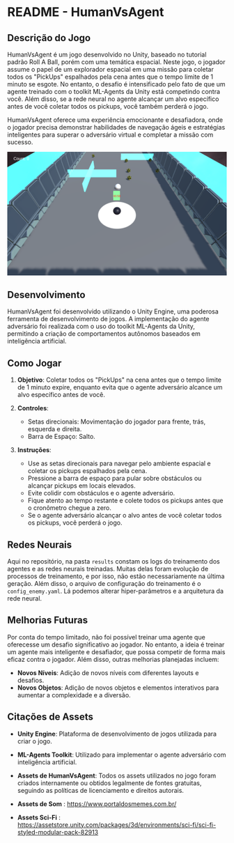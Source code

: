 # README - HumanVsAgent

## Descrição do Jogo

HumanVsAgent é um jogo desenvolvido no Unity, baseado no tutorial padrão Roll A Ball, porém com uma temática espacial. Neste jogo, o jogador assume o papel de um explorador espacial em uma missão para coletar todos os "PickUps" espalhados pela cena antes que o tempo limite de 1 minuto se esgote. No entanto, o desafio é intensificado pelo fato de que um agente treinado com o toolkit ML-Agents da Unity está competindo contra você. Além disso, se a rede neural no agente alcançar um alvo específico antes de você coletar todos os pickups, você também perderá o jogo.

HumanVsAgent oferece uma experiência emocionante e desafiadora, onde o jogador precisa demonstrar habilidades de navegação ágeis e estratégias inteligentes para superar o adversário virtual e completar a missão com sucesso.

![HumanVsAgent](thumb.png)

## Desenvolvimento

HumanVsAgent foi desenvolvido utilizando o Unity Engine, uma poderosa ferramenta de desenvolvimento de jogos. A implementação do agente adversário foi realizada com o uso do toolkit ML-Agents da Unity, permitindo a criação de comportamentos autônomos baseados em inteligência artificial.

## Como Jogar

1. **Objetivo**: Coletar todos os "PickUps" na cena antes que o tempo limite de 1 minuto expire, enquanto evita que o agente adversário alcance um alvo específico antes de você.

2. **Controles**:
   - Setas direcionais: Movimentação do jogador para frente, trás, esquerda e direita.
   - Barra de Espaço: Salto.

3. **Instruções**:
   - Use as setas direcionais para navegar pelo ambiente espacial e coletar os pickups espalhados pela cena.
   - Pressione a barra de espaço para pular sobre obstáculos ou alcançar pickups em locais elevados.
   - Evite colidir com obstáculos e o agente adversário.
   - Fique atento ao tempo restante e colete todos os pickups antes que o cronômetro chegue a zero.
   - Se o agente adversário alcançar o alvo antes de você coletar todos os pickups, você perderá o jogo.

## Redes Neurais

Aqui no repositório, na pasta ``results`` constam os logs do treinamento dos agentes e as redes neurais treinadas. Muitas delas foram evolução de processos de treinamento, e por isso, não estão necessariamente na última geração. Além disso, o arquivo de configuração do treinamento é o ``config_enemy.yaml``. Lá podemos alterar hiper-parâmetros e a arquitetura da rede neural. 

## Melhorias Futuras

Por conta do tempo limitado, não foi possível treinar uma agente que oferecesse um desafio significativo ao jogador. No entanto, a ideia é treinar um agente mais inteligente e desafiador, que possa competir de forma mais eficaz contra o jogador. Além disso, outras melhorias planejadas incluem:

- **Novos Níveis**: Adição de novos níveis com diferentes layouts e desafios.
- **Novos Objetos**: Adição de novos objetos e elementos interativos para aumentar a complexidade e a diversão.


## Citações de Assets

- **Unity Engine**: Plataforma de desenvolvimento de jogos utilizada para criar o jogo.

- **ML-Agents Toolkit**: Utilizado para implementar o agente adversário com inteligência artificial.

- **Assets de HumanVsAgent**: Todos os assets utilizados no jogo foram criados internamente ou obtidos legalmente de fontes gratuitas, seguindo as políticas de licenciamento e direitos autorais.

- **Assets de Som** :  https://www.portaldosmemes.com.br/


- **Assets Sci-Fi** : https://assetstore.unity.com/packages/3d/environments/sci-fi/sci-fi-styled-modular-pack-82913